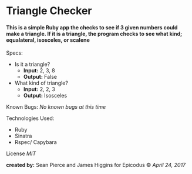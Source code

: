 # Triangle Checker

#### This is a simple Ruby app the checks to see if 3 given numbers could make a triangle. If it is a triangle, the program checks to see what kind; equalateral, isosceles, or scalene

Specs:
* Is it a triangle?
  *  **Input:** 2, 3, 8
  *  **Output:** False
* What kind of triangle?
  *  **Input:** 2, 2, 3
  *  **Output:** Isosceles

Known Bugs:
_No known bugs at this time_

Technologies Used:
* Ruby
* Sinatra
* Rspec/ Capybara

License
_MIT_

**created by:** Sean Pierce and James Higgins for Epicodus &copy; _April 24, 2017_
